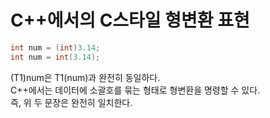 # C++에서의 C스타일 형변환 표현

```cpp
int num = (int)3.14;
int num = int(3.14);
```

(T1)num은 T1(num)과 완전히 동일하다.  
C++에서는 데이터에 소괄호를 묶는 형태로 형변환을 명령할 수 있다.  
즉, 위 두 문장은 완전히 일치한다. 
